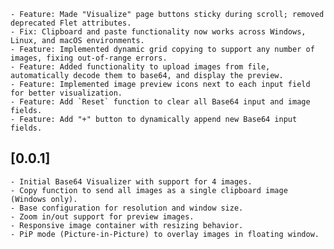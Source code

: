     - Feature: Made "Visualize" page buttons sticky during scroll; removed deprecated Flet attributes.
    - Fix: Clipboard and paste functionality now works across Windows, Linux, and macOS environments.
    - Feature: Implemented dynamic grid copying to support any number of images, fixing out-of-range errors.
    - Feature: Added functionality to upload images from file, automatically decode them to base64, and display the preview.
    - Feature: Implemented image preview icons next to each input field for better visualization.
    - Feature: Add `Reset` function to clear all Base64 input and image fields.
    - Feature: Add "+" button to dynamically append new Base64 input fields.

## [0.0.1]

    - Initial Base64 Visualizer with support for 4 images.
    - Copy function to send all images as a single clipboard image (Windows only).
    - Base configuration for resolution and window size.
    - Zoom in/out support for preview images.
    - Responsive image container with resizing behavior.
    - PiP mode (Picture-in-Picture) to overlay images in floating window.
